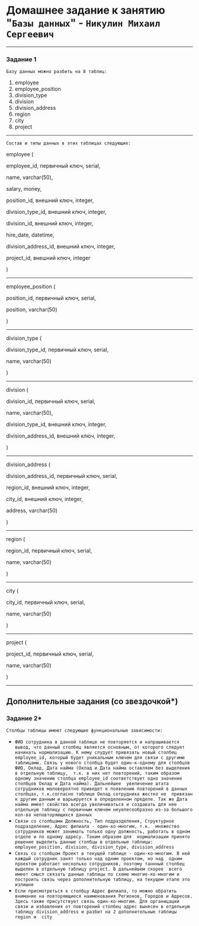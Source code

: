 # Домашнее задание к занятию "`Базы данных`" - `Никулин Михаил Сергеевич`



---

### Задание 1

`Базу данных можно разбить на 8 таблиц:`

1. employee
2. employee_position
3. division_type
4. division
5. division_address
6. region
7. city
8. project

---

`Состав и типы данных в этих таблицах следующие:`

employee (

employee_id, первичный ключ, serial,

name, varchar(50),

salary, money,

position_id, внешний ключ, integer,

division_type_id, внешний ключ, integer,

division_id, внешний ключ, integer,

hire_date, datetime,

division_address_id, внешний ключ, integer,

project_id, внешний ключ, integer

)

---

employee_position (

position_id, первичный ключ, serial,

position, varchar(50)

)

---

division_type (

division_type_id, первичный ключ, serial,

name, varchar(50)

)

---

division (

division_id, первичный ключ, serial,

name, varchar(50),

division_type_id, внешний ключ, integer,

division_address_id, внешний ключ, integer,

)

---

division_address (

division_address_id, первичный ключ, serial,

region_id, внешний ключ, integer,

city_id, внешний ключ, integer,

address, varchar(50)

)

---

region (

region_id, первичный ключ, serial,

name, varchar(50)

)

---

city (

city_id, первичный ключ, serial,

name, varchar(50)

)

---

project (

project_id, первичный ключ, serial,

name, varchar(50)

)

---


## Дополнительные задания (со звездочкой*)


### Задание 2*

`Столбцы таблицы имеют следующие функциональные зависимости:`

* `ФИО сотрудника в данной таблице не повторяется и напрашивается вывод, что данный столбец является основным, от которого
следует начинать нормализацию. К нему слудует привязать новый столбец employee_id, который будет уникальным ключем для связи с другими таблицами.
Связь у нового столбца будет один-к-одному для столбцов ФИО, Оклад, Дата найма (Оклад и Дата найма оставляем без выделения в отдельную таблицу, 
т.к. в них нет повторений, таким образом одному значению столбца employee_id соответствует одно значение столбцов Оклад и Дата найма). Дальнейшее 
увеличение штата сотрудников маловероятно приведет к появлению повторений в данных столбцах, т.к.согласно таблице Оклад сотрудника жестко не 
привязан к другим данным и варьируется в определенном пределе. Так же Дата найма имеет свойство всегда увеличиваться и создавать для нее 
отдельную таблицу с первичным ключем неуелесообразно из-за большого кол-ва неповторяющихся данных`
* `Связи со столбцами Должность, Тип подразделения, Структурное подразделение, Адрес филиала - один-ко-многим, т.к. 
множество сотрудников может занимать только одну должность, работать в одном отделе и по одному адресу. Таким образом для 
нормализации принято решение выделить данные столбцы в отдельные таблицы: employee_position, division, division_type, division_address`
* `Связь со столбцом Проект в текущей таблице - один-ко-многим. В ней каждый сотрудник занят только над одним проектом, но над 
одним проектом работает несколько сотрудников, поэтому таннный столбец выделен в отдельную таблицу project. В дальнейшем скорее 
всего имеет смысл связать данные таблицы по схеме многие-ко-многим и построить связь через дополнительную таблицу, на текущем этапе это излишне`
* `Если присмотреться к столбцу Адрес филиала, то можно обратить внимание на повторяющиеся наименования Регионов, Городов и Адресов. 
Здесь также присутствует связь один-ко-многим. Для органицации связи и избавления от повторений столбец адрес вынесен в отдельную 
таблицу division_address и разбит на 2 дополнительные таблицы region и  city`


